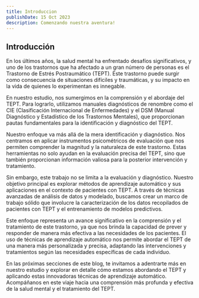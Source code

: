```yaml
---
title: Introduccion
publishDate: 15 Oct 2023
description: Comenzando nuestra aventura!
---
```


## Introducción

En los últimos años, la salud mental ha enfrentado desafíos significativos, y uno de los trastornos que ha afectado a un gran número de personas es el Trastorno de Estrés Postraumático (TEPT). Este trastorno puede surgir como consecuencia de situaciones difíciles y traumáticas, y su impacto en la vida de quienes lo experimentan es innegable. 

En nuestro estudio, nos sumergimos en la comprensión y el abordaje del TEPT. Para lograrlo, utilizamos manuales diagnósticos de renombre como el CIE (Clasificación Internacional de Enfermedades) y el DSM (Manual Diagnóstico y Estadístico de los Trastornos Mentales), que proporcionan pautas fundamentales para la identificación y diagnóstico del TEPT.

Nuestro enfoque va más allá de la mera identificación y diagnóstico. Nos centramos en aplicar instrumentos psicométricos de evaluación que nos permiten comprender la magnitud y la naturaleza de este trastorno. Estas herramientas no solo ayudan en la evaluación precisa del TEPT, sino que también proporcionan información valiosa para la posterior intervención y tratamiento.

Sin embargo, este trabajo no se limita a la evaluación y diagnóstico. Nuestro objetivo principal es explorar métodos de aprendizaje automático y sus aplicaciones en el contexto de pacientes con TEPT. A través de técnicas avanzadas de análisis de datos y modelado, buscamos crear un marco de trabajo sólido que involucre la caracterización de los datos recopilados de pacientes con TEPT y el entrenamiento de modelos predictivos.

Este enfoque representa un avance significativo en la comprensión y el tratamiento de este trastorno, ya que nos brinda la capacidad de prever y responder de manera más efectiva a las necesidades de los pacientes. El uso de técnicas de aprendizaje automático nos permite abordar el TEPT de una manera más personalizada y precisa, adaptando las intervenciones y tratamientos según las necesidades específicas de cada individuo.

En las próximas secciones de este blog, te invitamos a adentrarte más en nuestro estudio y explorar en detalle cómo estamos abordando el TEPT y aplicando estas innovadoras técnicas de aprendizaje automático. Acompáñanos en este viaje hacia una comprensión más profunda y efectiva de la salud mental y el tratamiento del TEPT.
